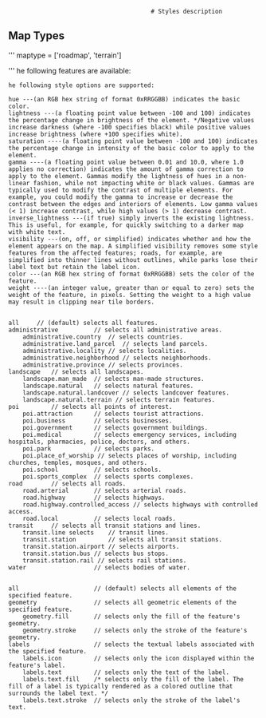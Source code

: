                                             # Styles description


## Map Types

'''
maptype = ['roadmap', 'terrain']

'''
he following features are available:

	he following style options are supported:

    hue ---(an RGB hex string of format 0xRRGGBB) indicates the basic color.
    lightness ---(a floating point value between -100 and 100) indicates the percentage change in brightness of the element. */Negative values increase darkness (where -100 specifies black) while positive values increase brightness (where +100 specifies white).
    saturation ----(a floating point value between -100 and 100) indicates the percentage change in intensity of the basic color to apply to the element.
    gamma ----(a floating point value between 0.01 and 10.0, where 1.0 applies no correction) indicates the amount of gamma correction to apply to the element. Gammas modify the lightness of hues in a non-linear fashion, while not impacting white or black values. Gammas are typically used to modify the contrast of multiple elements. For example, you could modify the gamma to increase or decrease the contrast between the edges and interiors of elements. Low gamma values (< 1) increase contrast, while high values (> 1) decrease contrast.
    inverse_lightness ---(if true) simply inverts the existing lightness. This is useful, for example, for quickly switching to a darker map with white text.
    visibility ---(on, off, or simplified) indicates whether and how the element appears on the map. A simplified visibility removes some style features from the affected features; roads, for example, are simplified into thinner lines without outlines, while parks lose their label text but retain the label icon.
    color ---(an RGB hex string of format 0xRRGGBB) sets the color of the feature.
    weight ----(an integer value, greater than or equal to zero) sets the weight of the feature, in pixels. Setting the weight to a high value may result in clipping near tile borders.


    all 	// (default) selects all features.
    administrative 			// selects all administrative areas.
        administrative.country 	// selects countries.
        administrative.land_parcel 	// selects land parcels.
        administrative.locality // selects localities.
        administrative.neighborhood // selects neighborhoods.
        administrative.province // selects provinces.
    landscape 	// selects all landscapes.
        landscape.man_made 	// selects man-made structures.
        landscape.natural 	// selects natural features.
        landscape.natural.landcover // selects landcover features.
        landscape.natural.terrain // selects terrain features.
    poi 		// selects all points of interest.
        poi.attraction 		// selects tourist attractions.
        poi.business 		// selects businesses.
        poi.government 		// selects government buildings.
        poi.medical 		// selects emergency services, including hospitals, pharmacies, police, doctors, and others.
        poi.park 			// selects parks.
        poi.place_of_worship // selects places of worship, including churches, temples, mosques, and others.
        poi.school 			// selects schools.
        poi.sports_complex 	// selects sports complexes.
    road 		// selects all roads.
        road.arterial 		// selects arterial roads.
        road.highway 		// selects highways.
        road.highway.controlled_access // selects highways with controlled access.
        road.local 			// selects local roads.
    transit 	// selects all transit stations and lines.
        transit.line selects 	// transit lines.
        transit.station 		// selects all transit stations.
        transit.station.airport // selects airports.
        transit.station.bus // selects bus stops.
        transit.station.rail // selects rail stations.
    water 					// selects bodies of water.


    all						// (default) selects all elements of the specified feature.
    geometry 				// selects all geometric elements of the specified feature.
        geometry.fill 		// selects only the fill of the feature's geometry.
        geometry.stroke 	// selects only the stroke of the feature's geometry.
    labels 					// selects the textual labels associated with the specified feature.
        labels.icon 		// selects only the icon displayed within the feature's label.
        labels.text 		// selects only the text of the label.
        labels.text.fill 	/* selects only the fill of the label. The fill of a label is typically rendered as a colored outline that surrounds the label text. */
        labels.text.stroke 	// selects only the stroke of the label's text.
